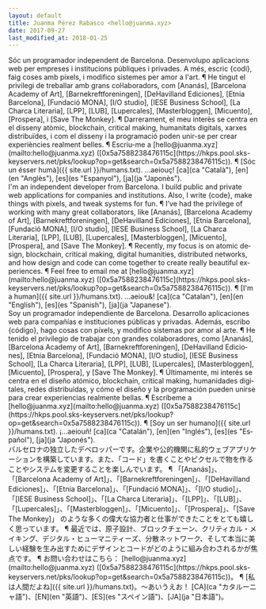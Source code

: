 ```yaml
---
layout: default
title: Juanma Pérez Rabasco <hello@juanma.xyz>
date: 2017-09-27
last_modified_at: 2018-01-25
---
```

<div markdown="1" lang="ca" class="hide">
Sóc un programador independent de Barcelona. Desenvolupo aplicacions web per empreses i institucions públiques i privades. A més, escric {codi}, faig coses amb píxels, i modifico sistemes per amor a l'art. ¶ He tingut el privilegi de treballar amb grans col·laboradors, com [Ananás], [Barcelona Academy of Art], [Barnekreftforeningen], [DeHavilland Ediciones], [Etnia Barcelona], [Fundació MONA], [I/O studio], [IESE Business School], [La Charca Literaria], [LPP], [LUB], [Lupercales], [Masterbloggen], [Micuento], [Prospera], i [Save The Monkey]. ¶ Darrerament, el meu interès se centra en el disseny atòmic, blockchain, critical making, humanitats digitals, xarxes distribuïdes, i com el disseny i la programació poden unir-se per crear experiències realment belles. ¶ Escriu-me a [hello@juanma.xyz](mailto:hello@juanma.xyz) ([0x5a7588238476115c](https://hkps.pool.sks-keyservers.net/pks/lookup?op=get&search=0x5a7588238476115c)). ¶ [Sóc un ésser humà]({{ site.url }}/humans.txt). ...aeiouç! [ca](ca "Català"), [en](en "Anglès"), [es](es "Espanyol"), [ja](ja "Japonès").
</div>

<div markdown="1" lang="en" class="show">
I'm an independent developer from Barcelona. I build public and private web applications for companies and institutions. Also, I write {code}, make things with pixels, and tweak systems for fun. ¶ I’ve had the privilege of working with many great collaborators, like [Ananás], [Barcelona Academy of Art], [Barnekreftforeningen], [DeHavilland Ediciones], [Etnia Barcelona], [Fundació MONA], [I/O studio], [IESE Business School], [La Charca Literaria], [LPP], [LUB], [Lupercales], [Masterbloggen], [Micuento], [Prospera], and [Save The Monkey]. ¶ Recently, my focus is on atomic design, blockchain, critical making, digital humanities, distributed networks, and how design and code can come together to create really beautiful experiences. ¶ Feel free to email me at [hello@juanma.xyz](mailto:hello@juanma.xyz) ([0x5a7588238476115c](https://hkps.pool.sks-keyservers.net/pks/lookup?op=get&search=0x5a7588238476115c)). ¶ [I'm a human]({{ site.url }}/humans.txt). ...aeiou&! [ca](ca "Catalan"), [en](en "English"), [es](es "Spanish"), [ja](ja "Japanese").
</div>

<div markdown="1" lang="es" class="hide">
Soy un programador independiente de Barcelona. Desarrollo aplicaciones web para compañías e instituciones públicas y privadas. Además, escribo {código}, hago cosas con píxels, y modifico sistemas por amor al arte. ¶ He tenido el privilegio de trabajar con grandes colaboradores, como [Ananás], [Barcelona Academy of Art], [Barnekreftforeningen], [DeHavilland Ediciones], [Etnia Barcelona], [Fundació MONA], [I/O studio], [IESE Business School], [La Charca Literaria], [LPP], [LUB], [Lupercales], [Masterbloggen], [Micuento], [Prospera], y [Save The Monkey]. ¶ Últimamente, mi interés se centra en el diseño atómico, blockchain, critical making, humanidades digitales, redes distribuidas, y cómo el diseño y la programación pueden unirse para crear experiencias realmente bellas. ¶ Escríbeme a [hello@juanma.xyz](mailto:hello@juanma.xyz) ([0x5a7588238476115c](https://hkps.pool.sks-keyservers.net/pks/lookup?op=get&search=0x5a7588238476115c)). ¶ [Soy un ser humano]({{ site.url }}/humans.txt). ¡...aeiouñ! [ca](ca "Catalán"), [en](en "Inglés"), [es](es "Español"), [ja](ja "Japonés").
</div>

<div markdown="1" lang="ja" class="hide">
バルセロナの独立したデベロッパーです。企業や公的機関に私的ウェブアプリケーションを構築しています。また、「コード」を書くことやピクセルで物を作ることやシステムを変更することを楽しんでいます。 ¶ 「[Ananás]」、「[Barcelona Academy of Art]」、「[Barnekreftforeningen]」、「[DeHavilland Ediciones]」、「[Etnia Barcelona]」、「[Fundació MONA]」、「[I/O studio]」、「[IESE Business School]」、「[La Charca Literaria]」、「[LPP]」、「[LUB]」、「[Lupercales]」、「[Masterbloggen]」、「[Micuento]」、「[Prospera]」、「[Save The Monkey]」 のような多くの偉大な協力者と仕事ができたことをとても嬉しく思っています。 ¶ 最近では、原子設計、ブロックチェーン、クリティカル・メイキング、デジタル・ヒューマニティーズ、分散ネットワーク、そして本当に美しい経験を生み出すためにデザインとコードがどのように組み合わされるかが焦点です。 ¶ お問い合わせはこちら： [hello@juanma.xyz](mailto:hello@juanma.xyz) ([0x5a7588238476115c](https://hkps.pool.sks-keyservers.net/pks/lookup?op=get&search=0x5a7588238476115c))。 ¶ [私は人間だよね]({{ site.url }}/humans.txt)。〜あいうえお！ [CA](ca "カタルーニャ語")、[EN](en "英語")、[ES](es "スペイン語")、[JA](ja "日本語")。
</div>

[Ananás]: http://ananasstudio.com "Ananás"
[Barcelona Academy of Art]: http://academyofartbarcelona.com "Barcelona Academy of Art"
[Barnekreftforeningen]: http://www.barnekreftforeningen.no "Barnekreftforeningen"
[DeHavilland Ediciones]: http://dehavilland.co "DeHavilland Ediciones"
[Etnia Barcelona]: http://etniabarcelona.com "Etnia Barcelona"
[Fundació MONA]: http://fundacionmona.org "Fundació MONA"
[I/O studio]: http://wearestudio.io "I/O studio"
[IESE Business School]: http://www.iese.edu "IESE Business School"
[La Charca Literaria]: http://lacharcaliteraria.com "La Charca Literaria"
[LPP]: http://www.lpp.no "Landsforeningen for Pårørende innen Psykisk helse"
[LUB]: https://www.lub.no "Landsforeningen Uventet Barnedød"
[Lupercales]: https://lupercales.org "Lupercales"
[Masterbloggen]: http://masterbloggen.no "Masterbloggen"
[Micuento]: http://micuento.com "Micuento"
[Prospera]: http://prosperastiftelsen.no "Prospera Stiftelsen"
[Save The Monkey]: http://www.savethemonkey.net "Save The Monkey"
